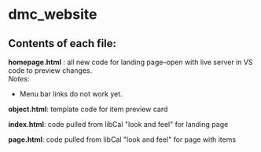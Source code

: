 # dmc_website

## Contents of each file:

**homepage.html** : all new code for landing page–open with live server in VS code to preview changes.\
*Notes*:
- Menu bar links do not work yet.

**object.html**: template code for item preview card

**index.html**: code pulled from libCal "look and feel" for landing page

**page.html**: code pulled from libCal "look and feel" for page with items